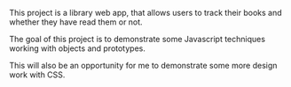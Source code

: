 This project is a library web app, that allows users to track their books and whether they have read them or not.

The goal of this project is to demonstrate some Javascript techniques working with objects and prototypes.

This will also be an opportunity for me to demonstrate some more design work with CSS. 
